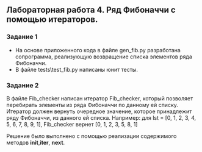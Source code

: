 ## Лабораторная работа 4. Ряд Фибоначчи с помощью итераторов.

### Задание 1
* На основе приложенного кода в файле gen_fib.py разработана сопрограмма, реализующую возвращение списка элементов ряда Фибоначчи.
* В файле tests\test_fib.py написаны юнит тесты.

### Задание 2
В файле Fib_checker написан итератор Fib_checker, который позволяет перебирать элементы из ряда Фибоначчи по данному ей списку. Итератор должен вернуть очередное значение, которое принадлежит ряду Фибоначчи, из данного ей списка. Например: для lst = [0, 1, 2, 3, 4, 5, 6, 7, 8, 9, 1], Fib_checker вернeт [0, 1, 2, 3, 5, 8, 1]

Решение было выполнено с помощью реализации содержимого методов __init__,__iter__, __next__.